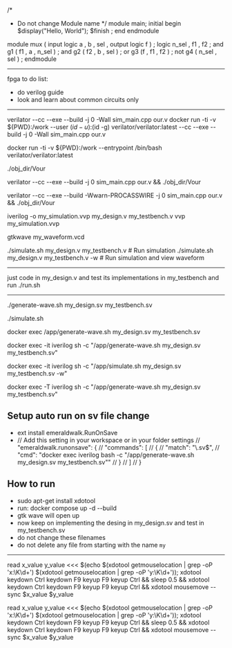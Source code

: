 /* 
 * Do not change Module name 
*/
module main;
  initial 
    begin
      $display("Hello, World");
      $finish ;
    end
endmodule


module mux
(
input logic a , b , sel ,
output logic f
) ;
logic n_sel , f1 , f2 ;
and g1 ( f1 , a , n_sel ) ;
and g2 ( f2 , b , sel ) ;
or g3 (f , f1 , f2 ) ;
not g4 ( n_sel , sel ) ;
endmodule

----


fpga to do list:
- do verilog guide
- look and learn about common circuits only


-----
verilator --cc --exe --build -j 0 -Wall sim_main.cpp our.v
docker run -ti -v ${PWD}:/work --user $(id -u):$(id -g) verilator/verilator:latest --cc --exe --build -j 0 -Wall sim_main.cpp our.v

docker run -ti -v ${PWD}:/work --entrypoint /bin/bash verilator/verilator:latest

./obj_dir/Vour

verilator --cc --exe --build -j 0 sim_main.cpp our.v && ./obj_dir/Vour

verilator --cc --exe --build -Wwarn-PROCASSWIRE -j 0 sim_main.cpp our.v && ./obj_dir/Vour


iverilog -o my_simulation.vvp my_design.v my_testbench.v
vvp my_simulation.vvp

gtkwave my_waveform.vcd


./simulate.sh my_design.v my_testbench.v           # Run simulation
./simulate.sh my_design.v my_testbench.v -w        # Run simulation and view waveform


-----


just code in my_design.v and test its implementations in my_testbench and run ./run.sh

-----


./generate-wave.sh my_design.sv my_testbench.sv

./simulate.sh

docker exec /app/generate-wave.sh my_design.sv my_testbench.sv

docker exec -it iverilog sh -c "/app/generate-wave.sh my_design.sv my_testbench.sv"

docker exec -it iverilog sh -c "/app/simulate.sh my_design.sv my_testbench.sv -w"

docker exec -T iverilog sh -c "/app/generate-wave.sh my_design.sv my_testbench.sv"

## Setup auto run on sv file change
- ext install emeraldwalk.RunOnSave
- // Add this setting in your workspace or in your folder settings
  // "emeraldwalk.runonsave": {
  //   "commands": [
  //     {
  //       "match": "\\.sv$",
  //       "cmd": "docker exec iverilog bash -c \"/app/generate-wave.sh my_design.sv my_testbench.sv\""
  //     }
  //   ]
  // }

## How to run
- sudo apt-get install xdotool
- run: docker compose up -d --build
- gtk wave will open up
- now keep on implementing the desing in my_design.sv and test in my_testbench.sv
- do not change these filenames
- do not delete any file from starting with the name `my`

-----

read x_value y_value <<< $(echo $(xdotool getmouselocation | grep -oP 'x:\K\d+') $(xdotool getmouselocation | grep -oP 'y:\K\d+')); xdotool keydown Ctrl keydown F9 keyup F9 keyup Ctrl && sleep 0.5 && xdotool keydown Ctrl keydown F9 keyup F9 keyup Ctrl && xdotool mousemove --sync $x_value $y_value

read x_value y_value <<< $(echo $(xdotool getmouselocation | grep -oP 'x:\\K\\d+') $(xdotool getmouselocation | grep -oP 'y:\\K\\d+')); xdotool keydown Ctrl keydown F9 keyup F9 keyup Ctrl && sleep 0.5 && xdotool keydown Ctrl keydown F9 keyup F9 keyup Ctrl && xdotool mousemove --sync $x_value $y_value

